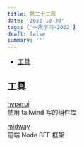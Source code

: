 ```yaml
---
title: 第二十二周
date: '2022-10-30'
tags: ['一周学习-2022']
draft: false
summary: ''
---
```


- [工具](#工具)

## 工具

[hyperui](https://github.com/markmead/hyperui)  
使用 tailwind 写的组件库

[midway](https://github.com/midwayjs/midway)  
前端 Node BFF 框架

